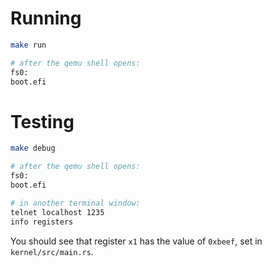 # Running

```bash
make run

# after the qemu shell opens:
fs0:
boot.efi
```

# Testing

```bash
make debug

# after the qemu shell opens:
fs0:
boot.efi

# in another terminal window:
telnet localhost 1235
info registers
```
You should see that register `x1` has the value of `0xbeef`, set in
`kernel/src/main.rs`.
